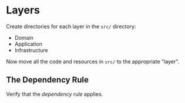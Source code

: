 # Layers

Create directories for each layer in the `src/` directory:

- Domain
- Application
- Infrastructure

Now move all the code and resources in `src/` to the appropriate "layer".

## The Dependency Rule

Verify that the *dependency rule* applies.
